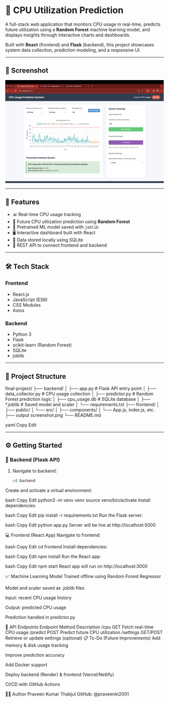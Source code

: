 # 🧠 CPU Utilization Prediction

A full-stack web application that monitors CPU usage in real-time, predicts future utilization using a **Random Forest** machine learning model, and displays insights through interactive charts and dashboards.

Built with **React** (frontend) and **Flask** (backend), this project showcases system data collection, prediction modeling, and a responsive UI.

---

## 📸 Screenshot

![App Screenshot](./output%20screenshot.png)

---

## 🚀 Features

- 📊 Real-time CPU usage tracking
- 🔮 Future CPU utilization prediction using **Random Forest**
- 🧠 Pretrained ML model saved with `joblib`
- 🖥️ Interactive dashboard built with React
- 💾 Data stored locally using SQLite
- 🔌 REST API to connect frontend and backend

---

## 🛠️ Tech Stack

### Frontend
- React.js
- JavaScript (ES6)
- CSS Modules
- Axios

### Backend
- Python 3
- Flask
- scikit-learn (Random Forest)
- SQLite
- joblib

---

## 📁 Project Structure

final-project/ ├── backend/ │ ├── app.py # Flask API entry point │ ├── data_collector.py # CPU usage collection │ ├── predictor.py # Random Forest prediction logic │ ├── cpu_usage.db # SQLite database │ ├── *.joblib # Saved model and scaler │ └── requirements.txt ├── frontend/ │ ├── public/ │ └── src/ │ ├── components/ │ └── App.js, index.js, etc. ├── output screenshot.png └── README.md

yaml
Copy
Edit

---

## ⚙️ Getting Started

### 🔧 Backend (Flask API)

1. Navigate to backend:
   ```bash
   cd backend
Create and activate a virtual environment:

bash
Copy
Edit
python3 -m venv venv
source venv/bin/activate
Install dependencies:

bash
Copy
Edit
pip install -r requirements.txt
Run the Flask server:

bash
Copy
Edit
python app.py
Server will be live at http://localhost:5000

💻 Frontend (React App)
Navigate to frontend:

bash
Copy
Edit
cd frontend
Install dependencies:

bash
Copy
Edit
npm install
Run the React app:

bash
Copy
Edit
npm start
React app will run on http://localhost:3000

📈 Machine Learning Model
Trained offline using Random Forest Regressor

Model and scaler saved as .joblib files

Input: recent CPU usage history

Output: predicted CPU usage

Prediction handled in predictor.py

📮 API Endpoints
Endpoint	Method	Description
/cpu	GET	Fetch real-time CPU usage
/predict	POST	Predict future CPU utilization
/settings	GET/POST	Retrieve or update settings (optional)
📋 To-Do (Future Improvements)
 Add memory & disk usage tracking

 Improve prediction accuracy

 Add Docker support

 Deploy backend (Render) & frontend (Vercel/Netlify)

 CI/CD with GitHub Actions

🧑‍💻 Author
Praveen Kumar Thabjul
GitHub: @praveenkt2001
